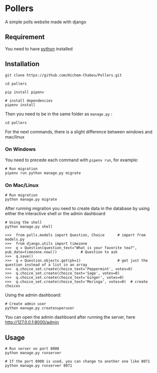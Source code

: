 # Pollers
 A simple polls website made with django

## Requirement
 
You need to have [python](https://www.python.org/downloads/) installed 

## Installation 
```
git clone https://github.com/Hichem-Chabou/Pollers.git

cd pollers

pip install pipenv

# install dependencies
pipenv install
```
Then you need to be in the same folder as `manage.py` :
```
cd pollers
```

For the next commands, there is a slight difference between windows and mac/linux

### On Windows
You need to precede each command with `pipenv run`, for example:
```
# Run migration
pipenv run python manage.py migrate
```

### On Mac/Linux
```
# Run migration
python manage.py migrate
```

After running migration you need to create data in the database by using either the interactive shell or the admin dashboard

```
# Using the shell
python manage.py shell

>>>  from polls.models import Question, Choice      # import from models.py
>>>  from django.utils import timezone
>>>  q = Question(question_text="What is your favorite tea?", pub_date=timezone.now())           # Question to ask
>>>  q.save()
>>>  q = Question.objects.get(pk=1)                 # get just the question instead of a list in an array
>>>  q.choice_set.create(choice_text='Peppermint', votes=0)
>>>  q.choice_set.create(choice_text='Sage', votes=0)
>>>  q.choice_set.create(choice_text='Ginger', votes=0)
>>>  q.choice_set.create(choice_text='Moringa', votes=0)  # create choices
```
Using the admin dashboard:

```
# Create admin user
python manage.py createsuperuser
```
You can open the admin dashboard after running the server, here http://127.0.0.1:8000/admin
## Usage

```
# Run server on port 8000
python manage.py runserver

# If the port 8000 is used, you can change to another one like 8071
python manage.py runserver 8071
```